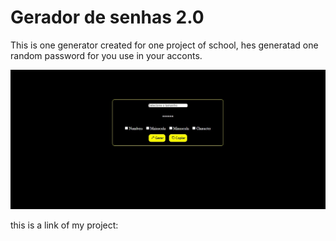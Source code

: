 # Gerador de senhas 2.0

This is one generator created for one project of school, hes generatad one random password for you use in your acconts.

<img src = '/foto/initial.jpg'>

this is a link of my project:
<a href='https://geradordesnhas.netlify.app/'>
